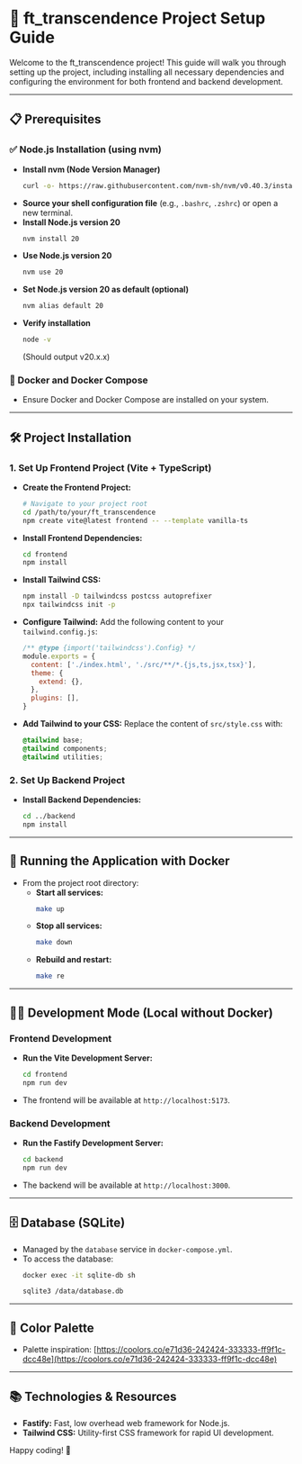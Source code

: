 
# 🚀 ft_transcendence Project Setup Guide

Welcome to the ft_transcendence project! This guide will walk you through setting up the project, including installing all necessary dependencies and configuring the environment for both frontend and backend development.

---

## 📋 Prerequisites

### ✅ Node.js Installation (using nvm)

- **Install nvm (Node Version Manager)**
    ```sh
    curl -o- https://raw.githubusercontent.com/nvm-sh/nvm/v0.40.3/install.sh | bash
    ```
- **Source your shell configuration file** (e.g., `.bashrc`, `.zshrc`) or open a new terminal.
- **Install Node.js version 20**
    ```sh
    nvm install 20
    ```
- **Use Node.js version 20**
    ```sh
    nvm use 20
    ```
- **Set Node.js version 20 as default (optional)**
    ```sh
    nvm alias default 20
    ```
- **Verify installation**
    ```sh
    node -v
    ```
    (Should output v20.x.x)

### 🐳 Docker and Docker Compose

- Ensure Docker and Docker Compose are installed on your system.

---

## 🛠️ Project Installation

### 1. Set Up Frontend Project (Vite + TypeScript)

- **Create the Frontend Project:**
    ```sh
    # Navigate to your project root
    cd /path/to/your/ft_transcendence
    npm create vite@latest frontend -- --template vanilla-ts
    ```
- **Install Frontend Dependencies:**
    ```sh
    cd frontend
    npm install
    ```

- **Install Tailwind CSS:**
    ```sh
    npm install -D tailwindcss postcss autoprefixer
    npx tailwindcss init -p
    ```
- **Configure Tailwind:** Add the following content to your `tailwind.config.js`:
    ```js
    /** @type {import('tailwindcss').Config} */
    module.exports = {
      content: ['./index.html', './src/**/*.{js,ts,jsx,tsx}'],
      theme: {
        extend: {},
      },
      plugins: [],
    }
    ```
- **Add Tailwind to your CSS:** Replace the content of `src/style.css` with:
    ```css
    @tailwind base;
    @tailwind components;
    @tailwind utilities;
    ```

### 2. Set Up Backend Project

- **Install Backend Dependencies:**
    ```sh
    cd ../backend
    npm install
    ```

---

## 🚀 Running the Application with Docker

- From the project root directory:
    - **Start all services:**
        ```sh
        make up
        ```
    - **Stop all services:**
        ```sh
        make down
        ```
    - **Rebuild and restart:**
        ```sh
        make re
        ```

---

## 👨‍💻 Development Mode (Local without Docker)

### Frontend Development

- **Run the Vite Development Server:**
    ```sh
    cd frontend
    npm run dev
    ```
- The frontend will be available at `http://localhost:5173`.

### Backend Development

- **Run the Fastify Development Server:**
    ```sh
    cd backend
    npm run dev
    ```
- The backend will be available at `http://localhost:3000`.

---

## 🗄️ Database (SQLite)

- Managed by the `database` service in `docker-compose.yml`.
- To access the database:
    ```sh
    docker exec -it sqlite-db sh
    ```
    ```sh
    sqlite3 /data/database.db
    ```

---

## 🎨 Color Palette

- Palette inspiration: [https://coolors.co/e71d36-242424-333333-ff9f1c-dcc48e](https://coolors.co/e71d36-242424-333333-ff9f1c-dcc48e)

---

## 📚 Technologies & Resources

- **Fastify:** Fast, low overhead web framework for Node.js.
- **Tailwind CSS:** Utility-first CSS framework for rapid UI development.

Happy coding! 🚀
